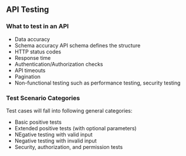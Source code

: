 ## API Testing
### What to test in an API
- Data accuracy
- Schema accuracy
	API schema defines the structure
- HTTP status codes
- Response time
- Authentication/Authorization checks
- API timeouts
- Pagination
- Non-functional testing such as performance testing, security testing
### Test Scenario Categories
Test cases will fall into following general categories:
- Basic positive tests
- Extended positive tests (with optional parameters)
- NEgative testing with valid input
- Negative testing with invalid input
- Security, authorization, and permission tests

